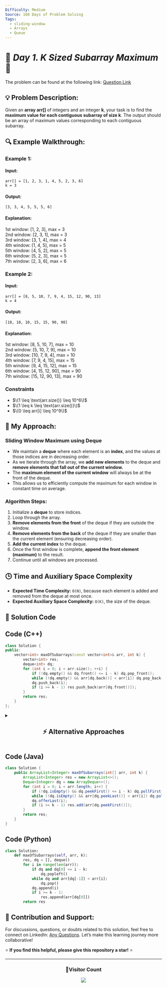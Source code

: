 ```yaml
---
Difficulty: Medium  
Source: 160 Days of Problem Solving  
Tags:
  - sliding-window
  - Arrays
  - Queue
---
```


# 🚀 _Day 1. K Sized Subarray Maximum_ 🧠


The problem can be found at the following link: [Question Link](https://www.geeksforgeeks.org/batch/gfg-160-problems/track/queue-and-deque-gfg-160/problem/maximum-of-all-subarrays-of-size-k3101)


## 💡 **Problem Description:**

Given an **array arr[]** of integers and an integer **k**, your task is to find the **maximum value for each contiguous subarray of size k**. The output should be an array of maximum values corresponding to each contiguous subarray.


## 🔍 **Example Walkthrough:**

### **Example 1:**

#### **Input:**  
`arr[] = [1, 2, 3, 1, 4, 5, 2, 3, 6]`  
`k = 3`

#### **Output:**  
`[3, 3, 4, 5, 5, 5, 6]`

#### **Explanation:**  
1st window: [1, 2, 3], max = 3  
2nd window: [2, 3, 1], max = 3  
3rd window: [3, 1, 4], max = 4  
4th window: [1, 4, 5], max = 5  
5th window: [4, 5, 2], max = 5  
6th window: [5, 2, 3], max = 5  
7th window: [2, 3, 6], max = 6


### **Example 2:**

#### **Input:**  
`arr[] = [8, 5, 10, 7, 9, 4, 15, 12, 90, 13]`  
`k = 4`

#### **Output:**  
`[10, 10, 10, 15, 15, 90, 90]`

#### **Explanation:**  
1st window: [8, 5, 10, 7], max = 10  
2nd window: [5, 10, 7, 9], max = 10  
3rd window: [10, 7, 9, 4], max = 10  
4th window: [7, 9, 4, 15], max = 15  
5th window: [9, 4, 15, 12], max = 15  
6th window: [4, 15, 12, 90], max = 90  
7th window: [15, 12, 90, 13], max = 90


### **Constraints**  
- $\(1 \leq \text{arr.size()} \leq 10^6\)$  
- $\(1 \leq k \leq \text{arr.size()}\)$  
- $\(0 \leq arr[i] \leq 10^9\)$  


## 🎯 **My Approach:**

### **Sliding Window Maximum using Deque**

- We maintain a **deque** where each element is an **index**, and the values at those indices are in decreasing order.
- As we iterate through the array, we **add new elements** to the deque and **remove elements that fall out of the current window.**
- The **maximum element of the current window** will always be at the front of the deque.
- This allows us to efficiently compute the maximum for each window in constant time on average.

### **Algorithm Steps:**

1. Initialize a **deque** to store indices.
2. Loop through the array.
3. **Remove elements from the front** of the deque if they are outside the window.
4. **Remove elements from the back** of the deque if they are smaller than the current element (ensuring decreasing order).
5. **Add the current index** to the deque.
6. Once the first window is complete, **append the front element (maximum)** to the result.
7. Continue until all windows are processed.


## 🕒 **Time and Auxiliary Space Complexity** 

- **Expected Time Complexity:** `O(N)`, because each element is added and removed from the deque at most once.
- **Expected Auxiliary Space Complexity:** `O(K)`, the size of the deque.

## 📝 **Solution Code**

## **Code (C++)**  

```cpp
class Solution {
public:
    vector<int> maxOfSubarrays(const vector<int>& arr, int k) {
        vector<int> res;
        deque<int> dq;
        for (int i = 0; i < arr.size(); ++i) {
            if (!dq.empty() && dq.front() <= i - k) dq.pop_front();
            while (!dq.empty() && arr[dq.back()] < arr[i]) dq.pop_back();
            dq.push_back(i);
            if (i >= k - 1) res.push_back(arr[dq.front()]);
        }
        return res;
    }
};
```

<details>  
  <summary><h2 align="center">⚡ Alternative Approaches</h2></summary>  

## **2️⃣ Using Priority Queue (O(N log K) Time, O(K) Space)**  
This approach uses a max-heap to maintain the maximum in each window.  

```cpp
class Solution {
public:
    vector<int> maxOfSubarrays(const vector<int>& arr, int k) {
        vector<int> res;
        priority_queue<pair<int, int>> pq;
        for (int i = 0; i < arr.size(); ++i) {
            pq.emplace(arr[i], i);
            if (i >= k - 1) {
                while (pq.top().second <= i - k) pq.pop();
                res.push_back(pq.top().first);
            }
        }
        return res;
    }
};
```
🔹 **Pros:** Simpler logic using a priority queue.  
🔹 **Cons:** Slightly slower due to O(log K) insertion/deletion operations.  

## **3️⃣ Using Multiset (O(N log K) Time, O(K) Space)**  
This approach leverages `multiset` for ordered window maximum.  

```cpp
class Solution {
public:
    vector<int> maxOfSubarrays(const vector<int>& arr, int k) {
        vector<int> res;
        multiset<int> window;
        for (int i = 0; i < arr.size(); ++i) {
            window.insert(arr[i]);
            if (i >= k - 1) {
                res.push_back(*window.rbegin());
                window.erase(window.find(arr[i - k + 1]));
            }
        }
        return res;
    }
};
```
🔹 **Pros:** Provides ordered elements inside the window.  
🔹 **Cons:** O(log K) insertion and deletion cause performance overhead.  

## **📊 Comparison of Approaches**  

| **Approach**              | ⏱️ **Time Complexity** | 🗂️ **Space Complexity** | ✅ **Pros**              | ⚠️ **Cons**                |
|--------------------------|---------------------|------------------|--------------------|------------------|
| **Deque (Optimal)**       | 🟢 O(N)             | 🟢 O(K)          | Fastest, minimal memory | None              |
| **Priority Queue**        | 🟡 O(N log K)       | 🟡 O(K)          | Simple to implement | Slower than deque |
| **Multiset**              | 🟡 O(N log K)       | 🟡 O(K)          | Maintains order    | Slower than deque |

## 💡 **Best Choice?**  
- ✅ **For optimal performance:** Deque-based approach (O(N) time, O(K) space).  
- ✅ **For priority order requirement:** Multiset-based approach.  
- ✅ **For easier implementation:** Priority queue approach.  

</details>  


## **Code (Java)** 

```java
class Solution {
    public ArrayList<Integer> maxOfSubarrays(int[] arr, int k) {
        ArrayList<Integer> res = new ArrayList<>();
        Deque<Integer> dq = new ArrayDeque<>();
        for (int i = 0; i < arr.length; i++) {
            if (!dq.isEmpty() && dq.peekFirst() <= i - k) dq.pollFirst();
            while (!dq.isEmpty() && arr[dq.peekLast()] < arr[i]) dq.pollLast();
            dq.offerLast(i);
            if (i >= k - 1) res.add(arr[dq.peekFirst()]);
        }
        return res;
    }
}
```


## **Code (Python)** 

```python
class Solution:
    def maxOfSubarrays(self, arr, k):
        res, dq = [], deque()
        for i in range(len(arr)):
            if dq and dq[0] <= i - k:
                dq.popleft()
            while dq and arr[dq[-1]] < arr[i]:
                dq.pop()
            dq.append(i)
            if i >= k - 1:
                res.append(arr[dq[0]])
        return res
```


## 🎯 **Contribution and Support:**

For discussions, questions, or doubts related to this solution, feel free to connect on LinkedIn: [Any Questions](https://www.linkedin.com/in/het-patel-8b110525a/). Let’s make this learning journey more collaborative!  

⭐ **If you find this helpful, please give this repository a star!** ⭐  

--- 

<div align="center">
  <h3><b>📍Visitor Count</b></h3>
</div>

<p align="center">
  <img src="https://profile-counter.glitch.me/Hunterdii/count.svg" />
</p>
